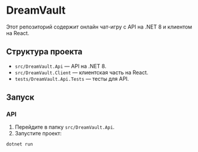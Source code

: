# DreamVault

Этот репозиторий содержит онлайн чат-игру с API на .NET 8 и клиентом на React.

## Структура проекта

- `src/DreamVault.Api` — API на .NET 8.
- `src/DreamVault.Client` — клиентская часть на React.
- `tests/DreamVault.Api.Tests` — тесты для API.

## Запуск

### API

1. Перейдите в папку `src/DreamVault.Api`.
2. Запустите проект:

```bash
dotnet run
